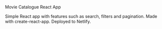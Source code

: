 Movie Catalogue React App

Simple React app with features such as search, filters and pagination.
Made with create-react-app.
Deployed to Netlify.